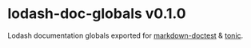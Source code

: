 # lodash-doc-globals v0.1.0

Lodash documentation globals exported for
[markdown-doctest](https://www.npmjs.com/package/markdown-doctest) & [tonic](https://tonicdev.com/).
